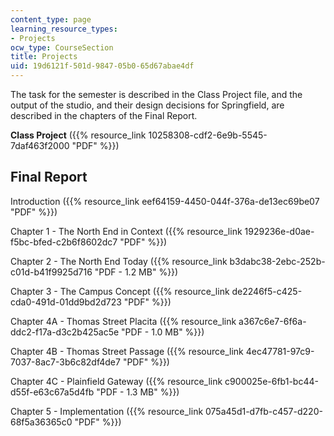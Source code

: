 ```yaml
---
content_type: page
learning_resource_types:
- Projects
ocw_type: CourseSection
title: Projects
uid: 19d6121f-501d-9847-05b0-65d67abae4df
---
```


The task for the semester is described in the Class Project file, and the output of the studio, and their design decisions for Springfield, are described in the chapters of the Final Report.

**Class Project** ({{% resource_link 10258308-cdf2-6e9b-5545-7daf463f2000 "PDF" %}})

Final Report
------------

Introduction ({{% resource_link eef64159-4450-044f-376a-de13ec69be07 "PDF" %}})

Chapter 1 - The North End in Context ({{% resource_link 1929236e-d0ae-f5bc-bfed-c2b6f8602dc7 "PDF" %}})

Chapter 2 - The North End Today ({{% resource_link b3dabc38-2ebc-252b-c01d-b41f9925d716 "PDF - 1.2 MB" %}})

Chapter 3 - The Campus Concept ({{% resource_link de2246f5-c425-cda0-491d-01dd9bd2d723 "PDF" %}})

Chapter 4A - Thomas Street Placita ({{% resource_link a367c6e7-6f6a-ddc2-f17a-d3c2b425ac5e "PDF - 1.0 MB" %}})

Chapter 4B - Thomas Street Passage ({{% resource_link 4ec47781-97c9-7037-8ac7-3b6c82df4de7 "PDF" %}})

Chapter 4C - Plainfield Gateway ({{% resource_link c900025e-6fb1-bc44-d55f-e63c67a5d4fb "PDF - 1.3 MB" %}})

Chapter 5 - Implementation ({{% resource_link 075a45d1-d7fb-c457-d220-68f5a36365c0 "PDF" %}})